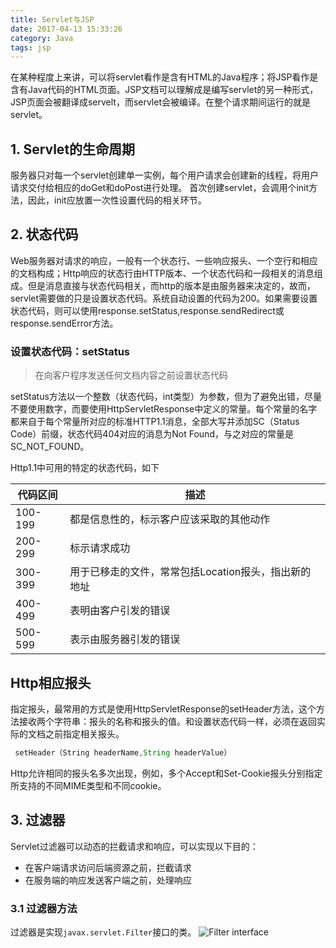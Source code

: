 ```yaml
---
title: Servlet与JSP
date: 2017-04-13 15:33:26
category: Java
tags: jsp
---
```


在某种程度上来讲，可以将servlet看作是含有HTML的Java程序；将JSP看作是含有Java代码的HTML页面。JSP文档可以理解成是编写servlet的另一种形式，JSP页面会被翻译成servelt，而servlet会被编译。在整个请求期间运行的就是servlet。

## 1. Servlet的生命周期
服务器只对每一个servlet创建单一实例，每个用户请求会创建新的线程，将用户请求交付给相应的doGet和doPost进行处理。
首次创建servlet，会调用个init方法，因此，init应放置一次性设置代码的相关环节。

## 2. 状态代码
Web服务器对请求的响应，一般有一个状态行、一些响应报头、一个空行和相应的文档构成；Http响应的状态行由HTTP版本、一个状态代码和一段相关的消息组成。但是消息直接与状态代码相关，而http的版本是由服务器来决定的，故而，servlet需要做的只是设置状态代码。系统自动设置的代码为200。如果需要设置状态代码，则可以使用response.setStatus,response.sendRedirect或response.sendError方法。

### 设置状态代码：setStatus
> 在向客户程序发送任何文档内容之前设置状态代码

setStatus方法以一个整数（状态代码，int类型）为参数，但为了避免出错，尽量不要使用数字，而要使用HttpServletResponse中定义的常量。每个常量的名字都来自于每个常量所对应的标准HTTP1.1消息，全部大写并添加SC（Status Code）前缀，状态代码404对应的消息为Not Found，与之对应的常量是SC_NOT_FOUND。

Http1.1中可用的特定的状态代码，如下

|代码区间|描述|
|---|---|
|100-199|都是信息性的，标示客户应该采取的其他动作|
|200-299|标示请求成功|
|300-399|用于已移走的文件，常常包括Location报头，指出新的地址|
|400-499|表明由客户引发的错误|
|500-599|表示由服务器引发的错误|

## Http相应报头

指定报头，最常用的方式是使用HttpServletResponse的setHeader方法，这个方法接收两个字符串：报头的名称和报头的值。和设置状态代码一样，必须在返回实际的文档之前指定相关报头。

```java
 setHeader（String headerName,String headerValue） 
```
Http允许相同的报头名多次出现，例如，多个Accept和Set-Cookie报头分别指定所支持的不同MIME类型和不同cookie。

## 3. 过滤器
Servlet过滤器可以动态的拦截请求和响应，可以实现以下目的：

* 在客户端请求访问后端资源之前，拦截请求
* 在服务端的响应发送客户端之前，处理响应

### 3.1 过滤器方法
过滤器是实现`javax.servlet.Filter`接口的类。
![Filter interface](Servlet与JSP/filter.png)